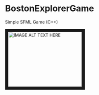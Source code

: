 # BostonExplorerGame
Simple SFML Game (C++)

<a href="http://www.youtube.com/watch?feature=player_embedded&v=YOUTUBE_VIDEO_ID_HERE
" target="_blank"><img src="http://img.youtube.com/vi/iebCf9exflY/0.jpg" 
alt="IMAGE ALT TEXT HERE" width="240" height="180" border="10" /></a>
